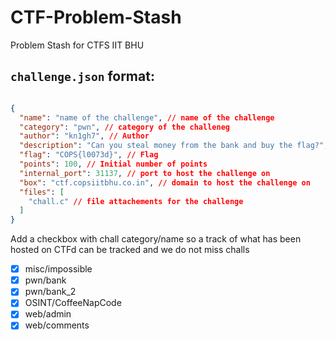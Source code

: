 # CTF-Problem-Stash
Problem Stash for CTFS IIT BHU

`challenge.json` format:
---

```json

{
  "name": "name of the challenge", // name of the challenge
  "category": "pwn", // category of the challeneg
  "author": "kn1gh7", // Author
  "description": "Can you steal money from the bank and buy the flag?", // Description
  "flag": "COPS{l0073d}", // Flag
  "points": 100, // Initial number of points
  "internal_port": 31137, // port to host the challenge on 
  "box": "ctf.copsiitbhu.co.in", // domain to host the challenge on 
  "files": [
    "chall.c" // file attachements for the challenge
  ]
}
```

Add a checkbox with chall category/name so a track of what has been hosted on CTFd can be tracked and we do not miss challs

- [x] misc/impossible
- [x] pwn/bank
- [x] pwn/bank_2  
- [x] OSINT/CoffeeNapCode
- [x] web/admin
- [x] web/comments
